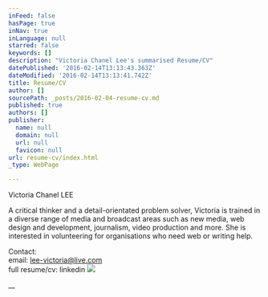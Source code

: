 ```yaml
---
inFeed: false
hasPage: true
inNav: true
inLanguage: null
starred: false
keywords: []
description: "Victoria Chanel Lee's summarised Resume/CV"
datePublished: '2016-02-14T13:13:43.363Z'
dateModified: '2016-02-14T13:13:41.742Z'
title: Resume/CV
author: []
sourcePath: _posts/2016-02-04-resume-cv.md
published: true
authors: []
publisher:
  name: null
  domain: null
  url: null
  favicon: null
url: resume-cv/index.html
_type: WebPage

---
```

Victoria Chanel LEE

A critical thinker and a detail-orientated problem solver, Victoria is trained in a diverse range of media and broadcast areas such as new media, web design and development, journalism, video production and more. She is interested in volunteering for organisations who need web or writing help.

Contact:   
email: lee-victoria@live.com  
full resume/cv: linkedin
![](https://s3-us-west-2.amazonaws.com/the-grid-img/p/531a92f5c0ee4992f94327015584b25dd281c261.jpg)

__